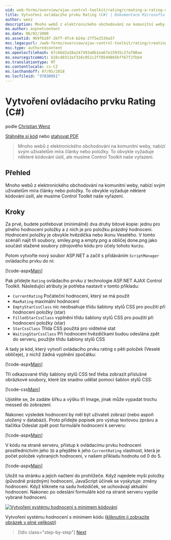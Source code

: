```yaml
---
uid: web-forms/overview/ajax-control-toolkit/rating/creating-a-rating-control-cs
title: Vytvoření ovládacího prvku Rating (C#) | Dokumentace Microsoftu
author: wenz
description: Mnoho webů z elektronického obchodování na komunitní weby, nabízí svým uživatelům míra články nebo položky. To obvykle vyžaduje některé kódování úsilí, ale pracujeme...
ms.author: aspnetcontent
ms.date: 06/02/2008
ms.assetid: 969fb28f-2bff-4fc4-b24a-27f5e2534a37
msc.legacyurl: /web-forms/overview/ajax-control-toolkit/rating/creating-a-rating-control-cs
msc.type: authoredcontent
ms.openlocfilehash: 67c66d2a28a247493a0b1ea67e15935c27af80ae
ms.sourcegitcommit: b28cd0313af316c051c2ff8549865bff67f2fbb4
ms.translationtype: MT
ms.contentlocale: cs-CZ
ms.lasthandoff: 07/05/2018
ms.locfileid: "37830951"
---
```

<a name="creating-a-rating-control-c"></a>Vytvoření ovládacího prvku Rating (C#)
====================
podle [Christian Wenz](https://github.com/wenz)

[Stáhněte si kód](http://download.microsoft.com/download/9/3/f/93f8daea-bebd-4821-833b-95205389c7d0/rating0.cs.zip) nebo [stahovat PDF](http://download.microsoft.com/download/2/d/c/2dc10e34-6983-41d4-9c08-f78f5387d32b/rating0CS.pdf)

> Mnoho webů z elektronického obchodování na komunitní weby, nabízí svým uživatelům míra články nebo položky. To obvykle vyžaduje některé kódování úsilí, ale musíme Control Toolkit naše vyřazení.


## <a name="overview"></a>Přehled

Mnoho webů z elektronického obchodování na komunitní weby, nabízí svým uživatelům míra články nebo položky. To obvykle vyžaduje některé kódování úsilí, ale musíme Control Toolkit naše vyřazení.

## <a name="steps"></a>Kroky

Za prvé, budete potřebovat (minimálně) dva druhy bitové kopie: jednu pro plného hodnocení položky a z nich je pro položku prázdný hodnocení. Hodnocení položky je obvykle hvězdička nebo ikonu Veselého. V tomto scénáři najít tři soubory, smiley.png a empty.png a obličej done.png jako součást stažené soubory zdrojového kódu pro účely tohoto kurzu.

Potom vytvořte nový soubor ASP.NET a začít s přidáváním `ScriptManager` ovládacího prvku do ní:

[!code-aspx[Main](creating-a-rating-control-cs/samples/sample1.aspx)]

Pak přidejte `Rating` ovládacího prvku z technologie ASP.NET AJAX Control Toolkit. Následující atributy je potřeba nastavit v tomto příkladu:

- `CurrentRating` Počáteční hodnocení, který se má použít
- `MaxRating` maximální hodnocení
- `EmptyStarCssClass` nic neobsahuje třídu šablony stylů CSS pro použití při hodnocení položky (star)
- `FilledStarCssClass` vyplnění třídu šablony stylů CSS pro použití při hodnocení položky (star)
- `StarCssClass` Třída CSS použitá pro viditelné stat
- `WaitingStarCssClass` Při hodnocení hvězdičkami budou odeslána zpět do serveru, použijte třídu šablony stylů CSS

A tady je kód, který vytvoří ovládacího prvku rating s pěti položek (Veselé obličeje), z nichž žádná vyplnění zpočátku:

[!code-aspx[Main](creating-a-rating-control-cs/samples/sample2.aspx)]

Tři odkazované třídy šablony stylů CSS teď třeba zobrazit příslušné obrázkové soubory, které lze snadno udělat pomocí šablon stylů CSS:

[!code-css[Main](creating-a-rating-control-cs/samples/sample3.css)]

Ujistěte se, že zadáte šířku a výšku tři Image, jinak může vypadat trochu messed do zobrazení.

Nakonec výsledek hodnocení by měl být uživateli zobrazí (nebo aspoň uložený v databázi). Proto přidejte popisek pro výstup textovou zprávu a tlačítka Odeslat zpět post formuláře hodnocení k serveru:

[!code-aspx[Main](creating-a-rating-control-cs/samples/sample4.aspx)]

V kódu na straně serveru, přístup k ovládacímu prvku hodnocení prostřednictvím jeho `ID` a přejděte k jeho `CurrentRating` vlastnost, která je počet položek vybraných hodnocení, v našem příkladu hodnotu od 0 do 5.

[!code-aspx[Main](creating-a-rating-control-cs/samples/sample5.aspx)]

Uložit na stránku a jejich načtení do prohlížeče. Když najedete myší položky (původně prázdným) hodnocení, JavaScript účinek se vyskytuje: změny hodnocení. Když kliknete na sadu hvězdiček, se uchovávají aktuální hodnocení. Nakonec po odeslání formuláře kód na straně serveru vypíše vybrané hodnocení.


[![Vytvoření systému hodnocení s minimem kódování](creating-a-rating-control-cs/_static/image2.png)](creating-a-rating-control-cs/_static/image1.png)

Vytvoření systému hodnocení s minimem kódu ([kliknutím ji zobrazíte obrázek v plné velikosti](creating-a-rating-control-cs/_static/image3.png))

> [!div class="step-by-step"]
> [Next](creating-a-rating-control-vb.md)
